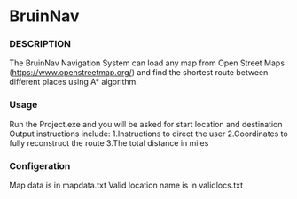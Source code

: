 # BruinNav

### DESCRIPTION
The BruinNav Navigation System can load any map from Open Street Maps (https://www.openstreetmap.org/) and find the shortest route between different places using A* algorithm. 

### Usage
Run the Project.exe and you will be asked for start location and destination
Output instructions include: 
1.Instructions to direct the user 
2.Coordinates to fully reconstruct the route 
3.The total distance in miles

### Configeration
Map data is in mapdata.txt
Valid location name is in validlocs.txt



